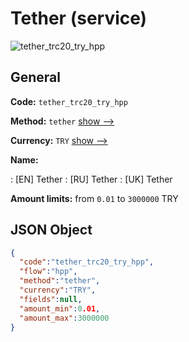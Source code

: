 
# Tether (service) 
![tether_trc20_try_hpp](https://static.openfintech.io/payment_methods/tether_trc20_try_hpp/logo.svg?w=400&c=v0.59.26#w200)  

## General 
 
**Code:** `tether_trc20_try_hpp` 
 
**Method:** `tether` 
 [show -->](/payment-methods/tether/) 
 
**Currency:** `TRY` [show -->](/currencies/TRY/) 
 
**Name:** 
 
:	[EN] Tether 
:	[RU] Tether 
:	[UK] Tether 
 
**Amount limits:** from `0.01` to `3000000` TRY 

## JSON Object 

```json
{
  "code":"tether_trc20_try_hpp",
  "flow":"hpp",
  "method":"tether",
  "currency":"TRY",
  "fields":null,
  "amount_min":0.01,
  "amount_max":3000000
}
```  
